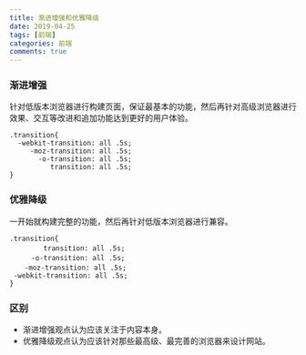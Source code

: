 ```yaml
---
title: 渐进增强和优雅降级
date: 2019-04-25
tags: [前端]
categories: 前端
comments: true
---
```


### 渐进增强
针对低版本浏览器进行构建页面，保证最基本的功能，然后再针对高级浏览器进行效果、交互等改进和追加功能达到更好的用户体验。
```
.transition{
  -webkit-transition: all .5s;
     -moz-transition: all .5s;
       -o-transition: all .5s;
          transition: all .5s;  
}
```

### 优雅降级
一开始就构建完整的功能，然后再针对低版本浏览器进行兼容。
```
.transition{ 
　　     transition: all .5s;
　　  -o-transition: all .5s;
  　-moz-transition: all .5s;
 -webkit-transition: all .5s;
}
```

### 区别
- 渐进增强观点认为应该关注于内容本身。
- 优雅降级观点认为应该针对那些最高级、最完善的浏览器来设计网站。